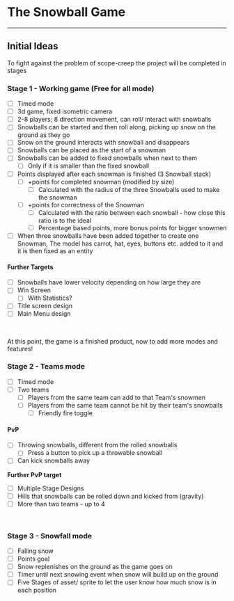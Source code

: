 # The Snowball Game

---
## Initial Ideas

To fight against the problem of scope-creep the project will be completed in stages

### Stage 1 - Working game (Free for all mode)
- [ ] Timed mode
- [ ] 3d game, fixed isometric camera
- [ ] 2-8 players; 8 direction movement, can roll/ interact with snowballs
- [ ] Snowballs can be started and then roll along, picking up snow on the ground as they go
- [ ] Snow on the ground interacts with snowball and disappears
- [ ] Snowballs can be placed as the start of a snowman
- [ ] Snowballs can be added to fixed snowballs when next to them
  - [ ] Only if it is smaller than the fixed snowball
- [ ] Points displayed after each snowman is finished (3 Snowball stack)
  - [ ] +points for completed snowman (modified by size)
	- [ ] Calculated with the radius of the three Snowballs used to make the snowman
  - [ ] +points for correctness of the Snowman
	- [ ] Calculated with the ratio between each snowball - how close this ratio is to the ideal
	- [ ] Percentage based points, more bonus points for bigger snowmen
- [ ] When three snowballs have been added together to create one Snowman, The model has carrot, hat, eyes, buttons etc. added to it and it is then fixed as an entity

#### Further Targets
- [ ] Snowballs have lower velocity depending on how large they are
- [ ] Win Screen
  - [ ] With Statistics?
- [ ] Title screen design
- [ ] Main Menu design

<br>

At this point, the game is a finished product, now to add more modes and features!

### Stage 2 - Teams mode
- [ ] Timed mode
- [ ] Two teams
  - [ ] Players from the same team can add to that Team's snowmen
  - [ ] Players from the same team cannot be hit by their team's snowballs
	- [ ] Friendly fire toggle

#### PvP
- [ ] Throwing snowballs, different from the rolled snowballs
  - [ ] Press a button to pick up a throwable snowball
- [ ] Can kick snowballs away

**Further PvP target**
- [ ] Multiple Stage Designs
- [ ] Hills that snowballs can be rolled down and kicked from (gravity)
- [ ] More than two teams - up to 4

<br>

### Stage 3 - Snowfall mode
- [ ] Falling snow
- [ ] Points goal
- [ ] Snow replenishes on the ground as the game goes on
- [ ] Timer until next snowing event when snow will build up on the ground
- [ ] Five Stages of asset/ sprite to let the user know how much snow is in each position
